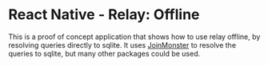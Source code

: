 # React Native - Relay: Offline

This is a proof of concept application that shows how to use relay offline, by resolving queries directly to sqlite. It uses [JoinMonster](https://github.com/stems/join-monster) to resolve the queries to sqlite, but many other packages could be used.
